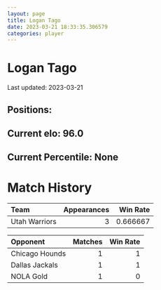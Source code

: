 ```yaml
---  
layout: page  
title: Logan Tago  
date: 2023-03-21 18:33:35.306579  
categories: player  
---
```

# Logan Tago


Last updated: 2023-03-21
## Positions: 

## Current elo: 96.0

## Current Percentile: None

# Match History


| Team          |   Appearances |   Win Rate |
|:--------------|--------------:|-----------:|
| Utah Warriors |             3 |   0.666667 |

| Opponent       |   Matches |   Win Rate |
|:---------------|----------:|-----------:|
| Chicago Hounds |         1 |          1 |
| Dallas Jackals |         1 |          1 |
| NOLA Gold      |         1 |          0 |